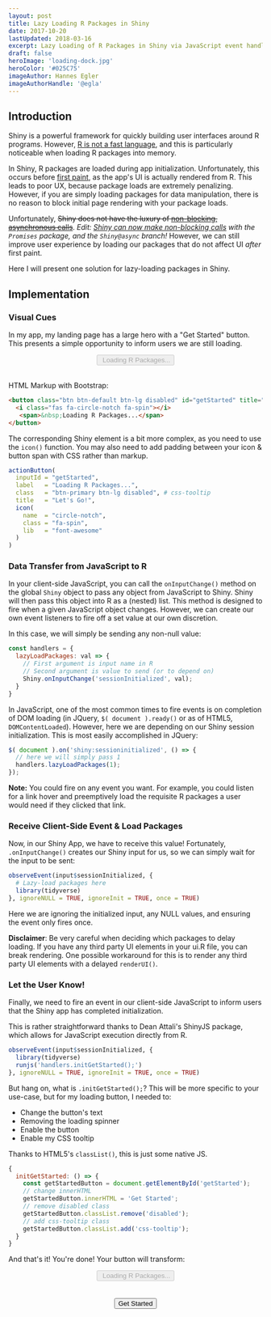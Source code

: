 ```yaml
---
layout: post
title: Lazy Loading R Packages in Shiny
date: 2017-10-20
lastUpdated: 2018-03-16
excerpt: Lazy Loading of R Packages in Shiny via JavaScript event handling.
draft: false
heroImage: 'loading-dock.jpg'
heroColor: '#025C75'
imageAuthor: Hannes Egler
imageAuthorHandle: '@egla'
---
```


## Introduction

Shiny is a powerful framework for quickly building user interfaces around R programs. However, [R is not a fast language](http://adv-r.had.co.nz/Performance.html), and this is particularly noticeable when loading R packages into memory. 

In Shiny, R packages are loaded during app initialization. Unfortunately, this occurs before [first paint](https://developers.google.com/web/tools/lighthouse/audits/first-meaningful-paint), as the app's UI is actually rendered from R. This leads to poor UX, because package loads are extremely penalizing. However, if you are simply loading packages for data manipulation, there is no reason to block initial page rendering with your package loads. 

Unfortunately, <del>Shiny does not have the luxury of <a href="https://nodejs.org/en/docs/guides/blocking-vs-non-blocking/">non-blocking, asynchronous calls</a></del>. _Edit: [Shiny can now make non-blocking calls](https://rstudio.github.io/promises/articles/shiny.html) with the `Promises` package, and the `Shiny@async` branch!_ However, we can still improve user experience by loading our packages that do not affect UI _after_ first paint.

Here I will present one solution for lazy-loading packages in Shiny.

## Implementation

### Visual Cues

In my app, my landing page has a large hero with a "Get Started" button. This presents a simple opportunity to inform users we are still loading. 

<center>
  <button class="button is-large is-primary" disabled id="getStarted" title="Let's Go!" type="button">
    <i class="fas fa-circle-notch fa-spin"></i>
    <span>&nbsp;Loading R Packages...</span>
  </button>
</center>
<br>

HTML Markup with <span class="hover-text" title="This button will appear slightly differently in bootstrap--I am using the Bulma CSS framework on my blog.">Bootstrap</span>:
```html
<button class="btn btn-default btn-lg disabled" id="getStarted" title="Let's Go!" type="button">
  <i class="fas fa-circle-notch fa-spin"></i>
   <span>&nbsp;Loading R Packages...</span>
</button>
``` 

The corresponding Shiny element is a bit more complex, as you need to use the `icon()` function. You may also need to add padding between your icon & button span with CSS rather than markup.
```r
actionButton(
  inputId = "getStarted", 
  label   = "Loading R Packages...",
  class   = "btn-primary btn-lg disabled", # css-tooltip
  title   = "Let's Go!",
  icon(
    name  = "circle-notch", 
    class = "fa-spin", 
    lib   = "font-awesome"
  )
)
```

### Data Transfer from JavaScript to R

In your client-side JavaScript, you can call the `onInputChange()` method on the global `Shiny` object to pass any object from JavaScript to Shiny. Shiny will then pass this object into R as a (nested) list. This method is designed to fire when a given JavaScript object changes. However, we can create our own event listeners to fire off a set value at our own discretion. 

In this case, we will simply be sending any non-null value: 
```js
const handlers = {
  lazyLoadPackages: val => {
    // First argument is input name in R
    // Second argument is value to send (or to depend on)
    Shiny.onInputChange('sessionInitialized', val);
  }
}
```

In JavaScript, one of the most common times to fire events is on completion of DOM loading (in JQuery, `$( document ).ready()` or as of HTML5, `DOMContentLoaded`). However, here we are depending on our Shiny session initialization. This is most easily accomplished in JQuery:

```js
$( document ).on('shiny:sessioninitialized', () => {
  // here we will simply pass 1
  handlers.lazyLoadPackages(1);
});
```

**Note:** You could fire on any event you want. For example, you could listen for a link hover and preemptively load the requisite R packages a user would need if they clicked that link. 

### Receive Client-Side Event & Load Packages

Now, in our Shiny App, we have to receive this value! Fortunately, `.onInputChange()` creates our Shiny input for us, so we can simply wait for the input to be sent:
```r
observeEvent(input$sessionInitialized, {
  # Lazy-load packages here
  library(tidyverse)
}, ignoreNULL = TRUE, ignoreInit = TRUE, once = TRUE)
```
Here we are ignoring the initialized input, any NULL values, and ensuring the event only fires once. 

**Disclaimer**: Be very careful when deciding which packages to delay loading. If you have any third party UI elements in your ui.R file, you can break rendering. One possible workaround for this is to render any third party UI elements with a delayed `renderUI()`. 

### Let the User Know!

Finally, we need to fire an event in our client-side JavaScript to inform users that the Shiny app has completed initialization. 

This is rather straightforward thanks to Dean Attali's ShinyJS package, which allows for JavaScript execution directly from R. 
```r
observeEvent(input$sessionInitialized, {
  library(tidyverse)
  runjs('handlers.initGetStarted();')
}, ignoreNULL = TRUE, ignoreInit = TRUE, once = TRUE)
```

But hang on, what is `.initGetStarted();`? This will be more specific to your use-case, but for my loading button, I needed to:  

- Change the button's text
- Removing the loading spinner
- Enable the button
- Enable my CSS tooltip

Thanks to HTML5's `classList()`, this is just some native JS. 
```js
{
  initGetStarted: () => {
    const getStartedButton = document.getElementById('getStarted');
    // change innerHTML
    getStartedButton.innerHTML = 'Get Started';
    // remove disabled class
    getStartedButton.classList.remove('disabled');
    // add css-tooltip class
    getStartedButton.classList.add('css-tooltip');
  }
}
```

And that's it! You're done! Your button will transform:

<center>
  <button class="button is-large is-primary" disabled id="getStarted" title="Let's Go!" type="button">
    <i class="fas fa-circle-notch fa-spin"></i>
    <span>&nbsp;Loading R Packages...</span>
  </button>
</center>
<br>
<center>
  <span class="icon is-large">
    <i class="fas fa-2x fa-arrow-down"></i>
  </span>
</center>
<br>
<center>
  <button class="button is-large is-primary" id="getStarted" title="Let's Go!" type="button">
    <span>Get Started</span>
  </button>
</center>
<br>
